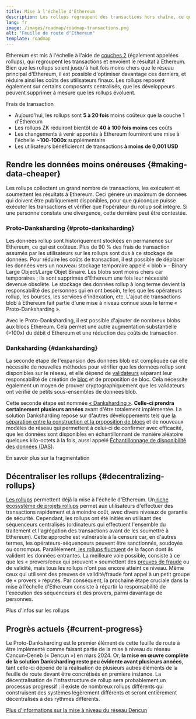 ```yaml
---
title: Mise à l'échelle d'Ethereum
description: Les rollups regroupent des transactions hors chaîne, ce qui réduit les coûts pour l'utilisateur. Cependant, la manière dont les rollups utilisent les données est pour l'heure trop coûteuse, ce qui limite le coût des transactions. La solution Proto-Danksharding règle ce problème.
lang: fr
image: /images/roadmap/roadmap-transactions.png
alt: "Feuille de route d'Ethereum"
template: roadmap
---
```


Ethereum est mis à l'échelle à l'aide de [couches 2](/layer-2/#rollups) (également appelées rollups), qui regroupent les transactions et envoient le résultat à Ethereum. Bien que les rollups soient jusqu'à huit fois moins chers que le réseau principal d'Ethereum, il est possible d'optimiser davantage ces derniers, et réduire ainsi les coûts des utilisateurs finaux. Les rollups reposent également sur certains composants centralisés, que les développeurs peuvent supprimer à mesure que les rollups évoluent.

<Alert variant="update" className="mb-8">
<AlertContent>
<AlertTitle className="mb-4">
  Frais de transaction
</AlertTitle>
  <ul style={{ marginBottom: 0 }}>
    <li>Aujourd'hui, les rollups sont <strong> 5 à 20 fois</strong> moins coûteux que la couche 1 d'Ethereum</li>
    <li>Les rollups ZK réduiront bientôt de <strong> 40 à 100 fois moins </strong>ces coûts</li>
    <li>Les changements à venir apportés à Ethereum fourniront une mise à l'échelle <strong>~100-1000x</strong> supplémentaire</li>
    <li style={{ marginBottom: 0 }}>Les utilisateurs bénéficieront de transactions<strong> à moins de 0,001 USD</strong></li>
  </ul>
</AlertContent>
</Alert>

## Rendre les données moins onéreuses {#making-data-cheaper}

Les rollups collectent un grand nombre de transactions, les exécutent et soumettent les résultats à Ethereum. Ceci génère un maximum de données qui doivent être publiquement disponibles, pour que quiconque puisse exécuter les transactions et vérifier que l'opérateur du rollup soit intègre. Si une personne constate une divergence, cette dernière peut être contestée.

### Proto-Danksharding {#proto-danksharding}

Les données rollup sont historiquement stockées en permanence sur Ethereum, ce qui est coûteux. Plus de 90 % des frais de transaction assumés par les utilisateurs sur les rollups sont dus à ce stockage de données. Pour réduire les coûts de transaction, il est possible de déplacer les données vers un nouveau stockage temporaire appelé « blob » - Binary Large Object/Large Objet Binaire. Les blobs sont moins chers car temporaires ; ils sont supprimés d'Ethereum une fois leur nécessité devenue obsolète. Le stockage des données rollup à long terme devient la responsabilité des personnes qui en ont besoin, telles que les opérateurs rollup, les bourses, les services d'indexation, etc. L'ajout de transactions blob à Ethereum fait partie d'une mise à niveau connue sous le terme « Proto-Danksharding ».

Avec le Proto-Danksharding, il est possible d'ajouter de nombreux blobs aux blocs Ethereum. Cela permet une autre augmentation substantielle (>100x) du débit d'Ethereum et une réduction des coûts de transaction.

### Danksharding {#danksharding}

La seconde étape de l'expansion des données blob est compliquée car elle nécessite de nouvelles méthodes pour vérifier que les données rollup sont disponibles sur le réseau, et elle dépend de [validateurs](/glossary/#validator) séparant leur responsabilité de création de [bloc](/glossary/#block) et de proposition de bloc. Cela nécessite également un moyen de prouver cryptographiquement que les validateurs ont vérifié de petits sous-ensembles de données blob.

Cette seconde étape est nommée [« Danksharding »](/roadmap/danksharding/). **Celle-ci prendra certainement plusieurs années** avant d'être totalement implémentée. La solution Danksharding repose sur d'autres développements tels que [la séparation entre la construction et la proposition de blocs](/roadmap/pbs) et de nouveaux modèles de réseau qui permettent à celui-ci de confirmer avec efficacité, que les données sont disponibles en échantillonnant de manière aléatoire quelques kilo-octets à la fois, aussi appelé [Échantillonnage de disponibilité des données (DAS)](/developers/docs/data-availability).

<ButtonLink variant="outline-color" href="/roadmap/danksharding/">En savoir plus sur la fragmentation</ButtonLink>

## Décentraliser les rollups {#decentralizing-rollups}

[Les rollups](/layer-2) permettent déjà la mise à l'échelle d'Ethereum. Un[ riche écosystème de projets rollups](https://l2beat.com/scaling/tvl) permet aux utilisateurs d'effectuer des transactions rapidement et à moindre coût, avec divers niveaux de garantie de sécurité. Cependant, les rollups ont été initiés en utilisant des séquenceurs centralisés (ordinateurs qui effectuent l'ensemble du traitement et l'agrégation des transactions avant de les soumettre à Ethereum). Cette approche est vulnérable à la censure car, en d'autres termes, les opérateurs-séquenceurs peuvent être sanctionnés, soudoyés ou corrompus. Parallèlement,[ les rollups fluctuent](https://l2beat.com) de la façon dont ils valident les données entrantes. La meilleure voie possible, consiste à ce que les « provers/ceux qui prouvent » soumettent des [preuves de fraude](/glossary/#fraud-proof) ou de validité, mais tous les rollups n'ont pas encore atteint ce niveau. Même ceux qui utilisent des preuves de validité/fraude font appel à un petit groupe de « provers » réputés. Par conséquent, la prochaine étape cruciale dans la mise à l'échelle d'Ethereum consiste à répartir la responsabilité de l'exécution des séquenceurs et des provers, parmi davantage de personnes.

<ButtonLink variant="outline-color" href="/developers/docs/scaling/">Plus d'infos sur les rollups</ButtonLink>

## Progrès actuels {#current-progress}

Le Proto-Danksharding est le premier élément de cette feuille de route à être implémenté comme faisant partie de la mise à niveau du réseau Cancun-Deneb (« Dencun ») en mars 2024. Or, **la mise en œuvre complète de la solution Danksharding reste peu évidente avant plusieurs années**, tant celle-ci dépend de la réalisation de plusieurs autres éléments de la feuille de route devant être concrétisés en première instance. La décentralisation de l'infrastructure de rollup sera probablement un processus progressif : il existe de nombreux rollups différents qui construisent des systèmes légèrement différents et seront entièrement décentralisés à des rythmes différents.

[Plus d'informations sur la mise à niveau du réseau Dencun](/roadmap/dencun/)

<QuizWidget quizKey="scaling" />
